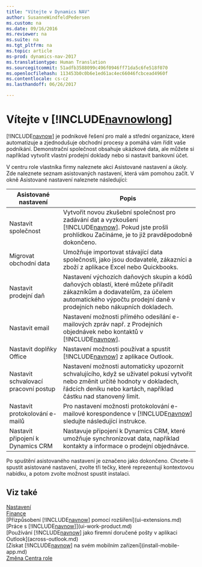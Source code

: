 ```yaml
---
title: "Vítejte v Dynamics NAV"
author: SusanneWindfeldPedersen
ms.custom: na
ms.date: 09/16/2016
ms.reviewer: na
ms.suite: na
ms.tgt_pltfrm: na
ms.topic: article
ms-prod: dynamics-nav-2017
ms.translationtype: Human Translation
ms.sourcegitcommit: 51adfb3588099c496f0946ff71da5c6fe518f070
ms.openlocfilehash: 113453b0c0b6e1ed61ac4ec66046fcbcead4960f
ms.contentlocale: cs-cz
ms.lasthandoff: 06/26/2017

---
```


# <a name="welcome-to-dynamics-nav"></a>Vítejte v [!INCLUDE[navnowlong](includes/navnowlong_md.md)]

[!INCLUDE[navnow](includes/navnow_md.md)] je podnikové řešení pro malé a střední organizace, které automatizuje a zjednodušuje obchodní procesy a pomáhá vám řídit vaše podnikání. Demonstrační společnost obsahuje ukázkové data, ale můžete si například vytvořit vlastní prodejní doklady nebo si nastavit bankovní účet.  

V centru role vlastníka firmy naleznete akci Asistované nastavení a úkoly. Zde naleznete seznam asistovaných nastavení, která vám pomohou začít. V okně Asistované nastavení naleznete následující:

|Asistované nastavení           |Popis                                                                                      |
|-------------------------|-------------------------------------------------------------------------------------------------|
|Nastavit společnost           |Vytvořit novou zkušební společnost pro zadávání dat a vyzkoušení [!INCLUDE[navnow](includes/navnow_md.md)]. Pokud jste prošli prohlídkou Začínáme, je to již pravděpodobně dokončeno. |
|Migrovat obchodní data    |Umožňuje importovat stávající data společnosti, jako jsou dodavatelé, zákazníci a zboží z aplikace Excel nebo Quickbooks.|
|Nastavit prodejní daň         |Nastavení výchozích daňových skupin a kódů daňových oblastí, které můžete přiřadit zákazníkům a dodavatelům, za účelem automatického výpočtu prodejní daně v prodejních nebo nákupních dokladech.|
|Nastavit email             |Nastavení možnosti přímého odesílání e-mailových zpráv např. z Prodejních objednávek nebo kontaktů v [!INCLUDE[navnow](includes/navnow_md.md)].|
|Nastavit doplňky Office    |Nastavení možnosti používat a spustit [!INCLUDE[navnow](includes/navnow_md.md)] z aplikace Outlook.|
|Nastavit schvalovací pracovní postup|Nastavení možnosti automaticky upozornit schvalujícího, když se uživatel pokusí vytvořit nebo změnit určité hodnoty v dokladech, řádcích deníku nebo kartách, například částku nad stanovený limit.|
|Nastavit protokolování e-mailů     |Pro nastavení možnosti protokolování e-mailové korespondence v [!INCLUDE[navnow](includes/navnow_md.md)] sledujte následující instrukce.|
|Nastavit připojení k Dynamics CRM|Nastavuje připojení k Dynamics CRM, které umožňuje synchronizovat data, například kontakty a informace o prodejní objednávce.|

Po spuštění asistovaného nastavení je označeno jako dokončeno. Chcete-li spustit asistované nastavení, zvolte tři tečky, které reprezentují kontextovou nabídku, a potom zvolte možnost spustit instalaci.


## <a name="see-also"></a>Viz také
[Nastavení](setup.md)  
[Finance](finance-setup.md)  
[Přizpůsobení [!INCLUDE[navnow](includes/navnow_md.md)] pomocí rozšíření](ui-extensions.md)  
[Práce s [!INCLUDE[navnow](includes/navnow_md.md)]](ui-work-product.md)  
[Používání [!INCLUDE[navnow](includes/navnow_md.md)] jako firemní doručené pošty v aplikaci Outlook](across-outlook.md)  
[Získat [!INCLUDE[navnow](includes/navnow_md.md)] na svém mobilním zařízení](install-mobile-app.md)  
[Změna Centra role](ui-change-role.md)  


